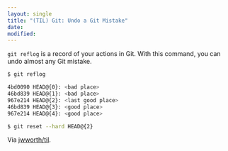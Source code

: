 ```yaml
---
layout: single
title: "(TIL) Git: Undo a Git Mistake"
date:
modified:
---
```


`git reflog` is a record of your actions in Git. With this command,
you can undo almost any Git mistake.

```bash
$ git reflog

4bd0090 HEAD@{0}: <bad place>
46bd839 HEAD@{1}: <bad place>
967e214 HEAD@{2}: <last good place>
46bd839 HEAD@{3}: <good place>
967e214 HEAD@{4}: <good place>

$ git reset --hard HEAD@{2}
```

Via [jwworth/til](https://github.com/jwworth/til).
